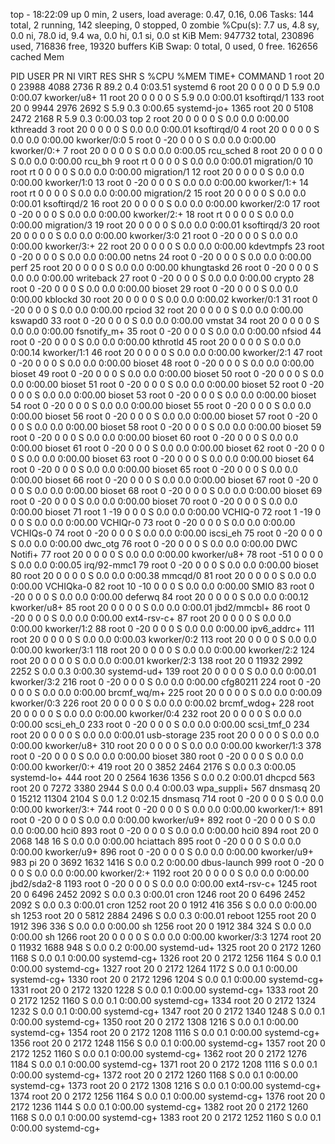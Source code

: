 top - 18:22:09 up 0 min,  2 users,  load average: 0.47, 0.16, 0.06
Tasks: 144 total,   2 running, 142 sleeping,   0 stopped,   0 zombie
%Cpu(s):  7.7 us,  4.8 sy,  0.0 ni, 78.0 id,  9.4 wa,  0.0 hi,  0.1 si,  0.0 st
KiB Mem:    947732 total,   230896 used,   716836 free,    19320 buffers
KiB Swap:        0 total,        0 used,        0 free.   162656 cached Mem

  PID USER      PR  NI    VIRT    RES    SHR S  %CPU %MEM     TIME+ COMMAND
    1 root      20   0   23988   4088   2736 R  89.2  0.4   0:03.51 systemd
    6 root      20   0       0      0      0 D   5.9  0.0   0:00.07 kworker/u8+
   11 root      20   0       0      0      0 S   5.9  0.0   0:00.01 ksoftirqd/1
  133 root      20   0    9944   2976   2692 S   5.9  0.3   0:00.65 systemd-jo+
 1365 root      20   0    5108   2472   2168 R   5.9  0.3   0:00.03 top
    2 root      20   0       0      0      0 S   0.0  0.0   0:00.00 kthreadd
    3 root      20   0       0      0      0 S   0.0  0.0   0:00.01 ksoftirqd/0
    4 root      20   0       0      0      0 S   0.0  0.0   0:00.00 kworker/0:0
    5 root       0 -20       0      0      0 S   0.0  0.0   0:00.00 kworker/0:+
    7 root      20   0       0      0      0 S   0.0  0.0   0:00.05 rcu_sched
    8 root      20   0       0      0      0 S   0.0  0.0   0:00.00 rcu_bh
    9 root      rt   0       0      0      0 S   0.0  0.0   0:00.01 migration/0
   10 root      rt   0       0      0      0 S   0.0  0.0   0:00.00 migration/1
   12 root      20   0       0      0      0 S   0.0  0.0   0:00.00 kworker/1:0
   13 root       0 -20       0      0      0 S   0.0  0.0   0:00.00 kworker/1:+
   14 root      rt   0       0      0      0 S   0.0  0.0   0:00.00 migration/2
   15 root      20   0       0      0      0 S   0.0  0.0   0:00.01 ksoftirqd/2
   16 root      20   0       0      0      0 S   0.0  0.0   0:00.00 kworker/2:0
   17 root       0 -20       0      0      0 S   0.0  0.0   0:00.00 kworker/2:+
   18 root      rt   0       0      0      0 S   0.0  0.0   0:00.00 migration/3
   19 root      20   0       0      0      0 S   0.0  0.0   0:00.01 ksoftirqd/3
   20 root      20   0       0      0      0 S   0.0  0.0   0:00.00 kworker/3:0
   21 root       0 -20       0      0      0 S   0.0  0.0   0:00.00 kworker/3:+
   22 root      20   0       0      0      0 S   0.0  0.0   0:00.00 kdevtmpfs
   23 root       0 -20       0      0      0 S   0.0  0.0   0:00.00 netns
   24 root       0 -20       0      0      0 S   0.0  0.0   0:00.00 perf
   25 root      20   0       0      0      0 S   0.0  0.0   0:00.00 khungtaskd
   26 root       0 -20       0      0      0 S   0.0  0.0   0:00.00 writeback
   27 root       0 -20       0      0      0 S   0.0  0.0   0:00.00 crypto
   28 root       0 -20       0      0      0 S   0.0  0.0   0:00.00 bioset
   29 root       0 -20       0      0      0 S   0.0  0.0   0:00.00 kblockd
   30 root      20   0       0      0      0 S   0.0  0.0   0:00.02 kworker/0:1
   31 root       0 -20       0      0      0 S   0.0  0.0   0:00.00 rpciod
   32 root      20   0       0      0      0 S   0.0  0.0   0:00.00 kswapd0
   33 root       0 -20       0      0      0 S   0.0  0.0   0:00.00 vmstat
   34 root      20   0       0      0      0 S   0.0  0.0   0:00.00 fsnotify_m+
   35 root       0 -20       0      0      0 S   0.0  0.0   0:00.00 nfsiod
   44 root       0 -20       0      0      0 S   0.0  0.0   0:00.00 kthrotld
   45 root      20   0       0      0      0 S   0.0  0.0   0:00.14 kworker/1:1
   46 root      20   0       0      0      0 S   0.0  0.0   0:00.00 kworker/2:1
   47 root       0 -20       0      0      0 S   0.0  0.0   0:00.00 bioset
   48 root       0 -20       0      0      0 S   0.0  0.0   0:00.00 bioset
   49 root       0 -20       0      0      0 S   0.0  0.0   0:00.00 bioset
   50 root       0 -20       0      0      0 S   0.0  0.0   0:00.00 bioset
   51 root       0 -20       0      0      0 S   0.0  0.0   0:00.00 bioset
   52 root       0 -20       0      0      0 S   0.0  0.0   0:00.00 bioset
   53 root       0 -20       0      0      0 S   0.0  0.0   0:00.00 bioset
   54 root       0 -20       0      0      0 S   0.0  0.0   0:00.00 bioset
   55 root       0 -20       0      0      0 S   0.0  0.0   0:00.00 bioset
   56 root       0 -20       0      0      0 S   0.0  0.0   0:00.00 bioset
   57 root       0 -20       0      0      0 S   0.0  0.0   0:00.00 bioset
   58 root       0 -20       0      0      0 S   0.0  0.0   0:00.00 bioset
   59 root       0 -20       0      0      0 S   0.0  0.0   0:00.00 bioset
   60 root       0 -20       0      0      0 S   0.0  0.0   0:00.00 bioset
   61 root       0 -20       0      0      0 S   0.0  0.0   0:00.00 bioset
   62 root       0 -20       0      0      0 S   0.0  0.0   0:00.00 bioset
   63 root       0 -20       0      0      0 S   0.0  0.0   0:00.00 bioset
   64 root       0 -20       0      0      0 S   0.0  0.0   0:00.00 bioset
   65 root       0 -20       0      0      0 S   0.0  0.0   0:00.00 bioset
   66 root       0 -20       0      0      0 S   0.0  0.0   0:00.00 bioset
   67 root       0 -20       0      0      0 S   0.0  0.0   0:00.00 bioset
   68 root       0 -20       0      0      0 S   0.0  0.0   0:00.00 bioset
   69 root       0 -20       0      0      0 S   0.0  0.0   0:00.00 bioset
   70 root       0 -20       0      0      0 S   0.0  0.0   0:00.00 bioset
   71 root       1 -19       0      0      0 S   0.0  0.0   0:00.00 VCHIQ-0
   72 root       1 -19       0      0      0 S   0.0  0.0   0:00.00 VCHIQr-0
   73 root       0 -20       0      0      0 S   0.0  0.0   0:00.00 VCHIQs-0
   74 root       0 -20       0      0      0 S   0.0  0.0   0:00.00 iscsi_eh
   75 root       0 -20       0      0      0 S   0.0  0.0   0:00.00 dwc_otg
   76 root       0 -20       0      0      0 S   0.0  0.0   0:00.00 DWC Notifi+
   77 root      20   0       0      0      0 S   0.0  0.0   0:00.00 kworker/u8+
   78 root     -51   0       0      0      0 S   0.0  0.0   0:00.05 irq/92-mmc1
   79 root       0 -20       0      0      0 S   0.0  0.0   0:00.00 bioset
   80 root      20   0       0      0      0 S   0.0  0.0   0:00.38 mmcqd/0
   81 root      20   0       0      0      0 S   0.0  0.0   0:00.00 VCHIQka-0
   82 root      10 -10       0      0      0 S   0.0  0.0   0:00.00 SMIO
   83 root       0 -20       0      0      0 S   0.0  0.0   0:00.00 deferwq
   84 root      20   0       0      0      0 S   0.0  0.0   0:00.12 kworker/u8+
   85 root      20   0       0      0      0 S   0.0  0.0   0:00.01 jbd2/mmcbl+
   86 root       0 -20       0      0      0 S   0.0  0.0   0:00.00 ext4-rsv-c+
   87 root      20   0       0      0      0 S   0.0  0.0   0:00.00 kworker/1:2
   88 root       0 -20       0      0      0 S   0.0  0.0   0:00.00 ipv6_addrc+
  111 root      20   0       0      0      0 S   0.0  0.0   0:00.03 kworker/0:2
  113 root      20   0       0      0      0 S   0.0  0.0   0:00.00 kworker/3:1
  118 root      20   0       0      0      0 S   0.0  0.0   0:00.00 kworker/2:2
  124 root      20   0       0      0      0 S   0.0  0.0   0:00.01 kworker/2:3
  138 root      20   0   11932   2992   2252 S   0.0  0.3   0:00.30 systemd-ud+
  139 root      20   0       0      0      0 S   0.0  0.0   0:00.01 kworker/3:2
  216 root       0 -20       0      0      0 S   0.0  0.0   0:00.00 cfg80211
  224 root       0 -20       0      0      0 S   0.0  0.0   0:00.00 brcmf_wq/m+
  225 root      20   0       0      0      0 S   0.0  0.0   0:00.09 kworker/0:3
  226 root      20   0       0      0      0 S   0.0  0.0   0:00.02 brcmf_wdog+
  228 root      20   0       0      0      0 S   0.0  0.0   0:00.00 kworker/0:4
  232 root      20   0       0      0      0 S   0.0  0.0   0:00.00 scsi_eh_0
  233 root       0 -20       0      0      0 S   0.0  0.0   0:00.00 scsi_tmf_0
  234 root      20   0       0      0      0 S   0.0  0.0   0:00.01 usb-storage
  235 root      20   0       0      0      0 S   0.0  0.0   0:00.00 kworker/u8+
  310 root      20   0       0      0      0 S   0.0  0.0   0:00.00 kworker/1:3
  378 root       0 -20       0      0      0 S   0.0  0.0   0:00.00 bioset
  380 root       0 -20       0      0      0 S   0.0  0.0   0:00.00 kworker/0:+
  419 root      20   0    3852   2464   2176 S   0.0  0.3   0:00.05 systemd-lo+
  444 root      20   0    2564   1636   1356 S   0.0  0.2   0:00.01 dhcpcd
  563 root      20   0    7272   3380   2944 S   0.0  0.4   0:00.03 wpa_suppli+
  567 dnsmasq   20   0   15212  11304   2104 S   0.0  1.2   0:02.15 dnsmasq
  714 root       0 -20       0      0      0 S   0.0  0.0   0:00.00 kworker/3:+
  744 root       0 -20       0      0      0 S   0.0  0.0   0:00.00 kworker/1:+
  891 root       0 -20       0      0      0 S   0.0  0.0   0:00.00 kworker/u9+
  892 root       0 -20       0      0      0 S   0.0  0.0   0:00.00 hci0
  893 root       0 -20       0      0      0 S   0.0  0.0   0:00.00 hci0
  894 root      20   0    2068    148     16 S   0.0  0.0   0:00.00 hciattach
  895 root       0 -20       0      0      0 S   0.0  0.0   0:00.00 kworker/u9+
  896 root       0 -20       0      0      0 S   0.0  0.0   0:00.00 kworker/u9+
  983 pi        20   0    3692   1632   1416 S   0.0  0.2   0:00.00 dbus-launch
  999 root       0 -20       0      0      0 S   0.0  0.0   0:00.00 kworker/2:+
 1192 root      20   0       0      0      0 S   0.0  0.0   0:00.00 jbd2/sda2-8
 1193 root       0 -20       0      0      0 S   0.0  0.0   0:00.00 ext4-rsv-c+
 1245 root      20   0    6496   2452   2092 S   0.0  0.3   0:00.01 cron
 1246 root      20   0    6496   2452   2092 S   0.0  0.3   0:00.01 cron
 1252 root      20   0    1912    416    356 S   0.0  0.0   0:00.00 sh
 1253 root      20   0    5812   2884   2496 S   0.0  0.3   0:00.01 reboot
 1255 root      20   0    1912    396    336 S   0.0  0.0   0:00.00 sh
 1256 root      20   0    1912    384    324 S   0.0  0.0   0:00.00 sh
 1266 root      20   0       0      0      0 S   0.0  0.0   0:00.00 kworker/3:3
 1274 root      20   0   11932   1688    948 S   0.0  0.2   0:00.00 systemd-ud+
 1325 root      20   0    2172   1260   1168 S   0.0  0.1   0:00.00 systemd-cg+
 1326 root      20   0    2172   1256   1164 S   0.0  0.1   0:00.00 systemd-cg+
 1327 root      20   0    2172   1264   1172 S   0.0  0.1   0:00.00 systemd-cg+
 1330 root      20   0    2172   1296   1204 S   0.0  0.1   0:00.00 systemd-cg+
 1331 root      20   0    2172   1320   1228 S   0.0  0.1   0:00.00 systemd-cg+
 1333 root      20   0    2172   1252   1160 S   0.0  0.1   0:00.00 systemd-cg+
 1334 root      20   0    2172   1324   1232 S   0.0  0.1   0:00.00 systemd-cg+
 1347 root      20   0    2172   1340   1248 S   0.0  0.1   0:00.00 systemd-cg+
 1350 root      20   0    2172   1308   1216 S   0.0  0.1   0:00.00 systemd-cg+
 1354 root      20   0    2172   1208   1116 S   0.0  0.1   0:00.00 systemd-cg+
 1356 root      20   0    2172   1248   1156 S   0.0  0.1   0:00.00 systemd-cg+
 1357 root      20   0    2172   1252   1160 S   0.0  0.1   0:00.00 systemd-cg+
 1362 root      20   0    2172   1276   1184 S   0.0  0.1   0:00.00 systemd-cg+
 1371 root      20   0    2172   1208   1116 S   0.0  0.1   0:00.00 systemd-cg+
 1372 root      20   0    2172   1260   1168 S   0.0  0.1   0:00.00 systemd-cg+
 1373 root      20   0    2172   1308   1216 S   0.0  0.1   0:00.00 systemd-cg+
 1374 root      20   0    2172   1256   1164 S   0.0  0.1   0:00.00 systemd-cg+
 1376 root      20   0    2172   1236   1144 S   0.0  0.1   0:00.00 systemd-cg+
 1382 root      20   0    2172   1260   1168 S   0.0  0.1   0:00.00 systemd-cg+
 1383 root      20   0    2172   1252   1160 S   0.0  0.1   0:00.00 systemd-cg+
